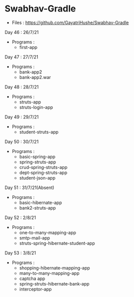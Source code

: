 # Swabhav-Gradle
- Files : https://github.com/GayatriHushe/Swabhav-Gradle
  
		
Day 46 : 26/7/21
  - Programs : 
      - first-app
	  
Day 47 : 27/7/21
  - Programs : 
      - bank-app2
	  - bank-app2.war
	  
Day 48 : 28/7/21
  - Programs : 
      - struts-app
	  - struts-login-app
	  
Day 49 : 29/7/21
  - Programs : 
      - student-struts-app
	  
Day 50 : 30/7/21
  - Programs : 
      - basic-spring-app
	  - spring-struts-app
	  - crud-spring-struts-app
	  - dept-spring-struts-app
	  - student-json-app
	  
Day 51 : 31/7/21(Absent)
  - Programs : 
      - basic-hibernate-app
	  - bank2-struts-app
	  
Day 52 : 2/8/21
  - Programs :
      - one-to-many-mapping-app
	  - smtp-mail-app
	  - struts-spring-hibernate-student-app
	  
Day 53 : 3/8/21
  - Programs :
      - shopping-hibernate-mapping-app
	  - many-to-many-mapping-app
	  - captcha app
	  - spring-struts-hibernate-bank-app
	  - interceptor-app
	  